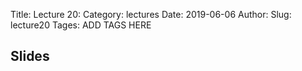 Title: Lecture 20:
Category: lectures
Date: 2019-06-06
Author: 
Slug: lecture20
Tages: ADD TAGS HERE


## Slides